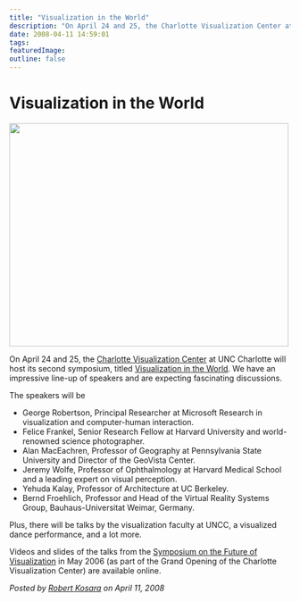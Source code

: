 ```yaml
---
title: "Visualization in the World"
description: "On April 24 and 25, the Charlotte Visualization Center at UNC Charlotte will host its second symposium, titled Visualization in the World. We have an impressive line-up of speakers and are expecting fascinating discussions."
date: 2008-04-11 14:59:01
tags: 
featuredImage:
outline: false
---
```


# Visualization in the World

<img src="http://viscenter.uncc.edu/index_files/eventpage_Vis.png" border="0" width="500" height="400" />

On April 24 and 25, the <a href="http://viscenter.uncc.edu/">Charlotte Visualization Center</a> at UNC Charlotte will host its second symposium, titled <a href="http://viscenter.uncc.edu/symposium08.htm">Visualization in the World</a>. We have an impressive line-up of speakers and are expecting fascinating discussions.

The speakers will be

<ul>
<li>George Robertson, Principal Researcher at Microsoft Research in visualization and computer-human interaction.</li>
<li>Felice Frankel, Senior Research Fellow at Harvard University and world-renowned science photographer.</li>
<li>Alan MacEachren, Professor of Geography at Pennsylvania State University and Director of the GeoVista Center.</li>
<li>Jeremy Wolfe, <strong> </strong>Professor of Ophthalmology at Harvard  	Medical School and a leading expert on visual perception.</li>
<li>Yehuda Kalay, Professor  	of Architecture at UC Berkeley.</li>
<li> Bernd Froehlich,  	Professor and Head of the Virtual Reality  	Systems Group, Bauhaus-Universitat Weimar, Germany.</li>
</ul>
Plus, there will be talks by the visualization faculty at UNCC, a visualized dance performance, and a lot more.

Videos and slides of the talks from the <a href="http://www.viscenter.uncc.edu/symposium06/">Symposium on the Future of Visualization</a> in May 2006 (as part of the Grand Opening of the Charlotte Visualization Center) are available online.


_Posted by <a href="/about">Robert Kosara</a> on April 11, 2008_


